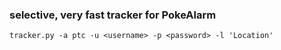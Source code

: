 ### selective, very fast tracker for PokeAlarm
    
    tracker.py -a ptc -u <username> -p <password> -l 'Location'

